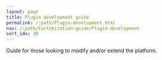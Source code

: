 ```yaml
---
layout: page
title: Plugin development guide
permalink: /:path/Plugin-development.html
nav: /:path/Customization-guide/Plugin-development
sort_idx: 30
---
```


Guide for those looking to modify and/or extend the platform.